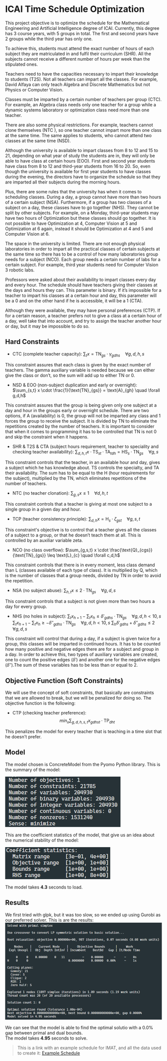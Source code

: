 # ICAI Time Schedule Optimization

This project objective is to optimize the schedule for the Mathematical Engineering and Artificial Intelligence degree of ICAI.  Currently, this degree has 3 course years, with 5 groups in total. The first and second years have 2 groups while the third year has only one.  

To achieve this, students must attend the exact number of hours of each subject they are matriculated in and fulfil their curriculum (SHR). All the subjects cannot receive a different number of hours per week than the stipulated ones. 

Teachers need to have the capacities necessary to impart their knowledge to students (T2S). Not all teachers can impart all the classes. For example, David Alfaya can only teach Algebra and Discrete Mathematics but not Physics or Computer Vision.  

Classes must be imparted by a certain number of teachers per group (CTC). For example, an Algebra class needs only one teacher for a group while a dynamic systems laboratory or optimization class need more than one teacher.  

There are also some physical restrictions. For example, teachers cannot clone themselves (NTC ), so one teacher cannot impart more than one class at the same time. The same applies to students, who cannot attend two classes at the same time (NSD).

Although the university is available to impart classes from 8 to 12 and 15 to 21, depending on what year of study the students are in, they will only be able to have class at certain hours (EOO). First and second year students have class from 8 to 12 and third-year students from 16 to 20. So, even though the university is available for first year students to have classes during the evening, the directors have to organize the schedule so that they are imparted all their subjects during the morning hours.

Plus, there are some rules that the university has when it comes to scheduling classes. During a day, a group cannot have more than two hours of a certain subject (NSA). Furthermore, if a group has two classes of a subject on a day, these classes have to go together (NHS). They cannot be split by other subjects. For example, on a Monday, third-year students may have two hours of Optimization but these classes should go together. It is not possible to have Optimization at 4, Computer Vision at 5 and Optimization at 6 again, instead it should be Optimization at 4 and 5 and Computer Vision at 6.

The space in the university is limited. There are not enough physical laboratories in order to impart all the practical classes of certain subjects at the same time so there has to be a control of how many laboratories group needs for a subject (NCO). Each group needs a certain number of labs for a certain subject. For example, third year students need for Computer Vision 3 robotic labs.

Professors were asked about their availability to impart classes every day and every hour. The schedule should have teachers giving their classes at the days and hours they can. This parameter is binary. If it’s impossible for a teacher to impart his classes at a certain hour and day, this parameter will be a 0 and on the other hand if he is accessible, it will be a 1 (CTA). 

Although they were available, they may have personal preferences (CTP). If for a certain reason, a teacher prefers not to give a class at a certain hour of a day, well take that into account, and try to assign the teacher another hour or day, but it may be impossible to do so.

## Hard Constraints

- CTC (complete teacher capacity):
$\sum_{t} x = \text{TN}_{gs} \cdot \gamma_{gdhs} \quad \forall g,d,h,s$
 
This constraint assures that each class is given by the exact number of teachers. The gamma auxiliary variable is needed because we can either give the class or don’t, so the sum will add up to either TN or 0.

- NSD & EOO (non-subject duplication  and early or overnight):
$\sum_{s,t} x \cdot \frac{1}{\text{TN}_{gs}} = \text{A}_{gh} \quad \forall g,d,h$


This constraint assures that the group is being given only one subject at a day and hour in the groups early or overnight schedule. There are two options, if A (availability) is 0, the group will not be imparted any class and 1 forces the group to receive the subject. It is divided by TN to eliminate the repetitions created by the number of teachers. It is important to consider that when it comes to programming it has to be controlled that TN is not 0 and skip the constraint when it happens.
 
- SHR & T2S & CTA (subject hours requirement, teacher to speciality and checking teacher availability):
$\sum_{d,h,t} x \cdot \text{TS}_{st} \cdot \text{TA}_{tdh} = \text{HS}_{s} \cdot \text{TN}_{gs} \quad \forall g,s$

This constraint controls that the teacher, in an available hour and day, gives a subject which he has knowledge about. TS controls the specialty, and TA their availability. The sum has to be equal to the H (hour requirements for the subject), multiplied by the TN, which eliminates repetitions of the number of teachers. 

- NTC (no teacher clonation):
$\sum_{g,s} x \leq 1 \quad \forall d,h,t$
 
This constraint controls that a teacher is giving at most one subject to a single group in a given day and hour.
 
- TCP (teacher consistency principle):
$\sum_{d,h} x = \text{H}_{s} \cdot \zeta_{gst} \quad \forall g,s,t$

This constraint's objective is to control that a teacher gives all the classes of a subject to a group, or that he doesn’t teach them at all. This is controlled by an auxiliar variable zeta.

- NCO (no class overflow):
$\sum_{g,s,t} x \cdot \frac{\text{Q}_{cgs}}{\text{TN}_{gs}} \leq \text{L}_{c} \quad \forall c,d,h$
 
This constraint controls that there is in every moment, less class demand than L (classes available of each type of class). It is multiplied by Q, which is the number of classes that a group needs, divided by TN in order to avoid the repetition. 

- NSA (no subject abuse):
$\sum_{h,t} x \leq 2 \cdot \text{TN}_{gs} \quad \forall g,d,s$
 
This constraint controls that a subject is not given more than two hours a day for every group.

- NHS (no holes in subject):
$\sum_{t} x_{h+1} - \sum_{t} x_{h} \leq \delta'_{gdhs} \cdot \text{TN}_{gs} \quad \forall g,d,h \lt 10,s$
$\sum_{t} x_{h+1} - \sum_{t} x_{h} \geq -\delta''_{gdhs} \cdot \text{TN}_{gs} \quad \forall g,d,h \lt 10,s$
$\sum_{h}\delta'_{gdhs} + \delta''_{gdhs} \leq 2  \quad \forall g,d,s$

This constraint will control that during a day, if a subject is given twice for a group, this classes will be imparted in continued hours. It has to be counted how many positive and negative edges there are for a subject and group in a day. In order to achieve this, two types of auxiliary variables are created, one to count the positive edges ($\delta'$) and another one for the negative edges ($\delta''$).The sum of these variables has to be less than or equal to 2.

## Objective Function (Soft Constraints)

We will use the concept of soft constraints, that basically are constraints that we are allowed to break, but we will be penalized for doing so. The objective function is the following:

- CTP (checking teacher preference):
$$min_x \sum_{g,d,h,s,t} x_{gdhst} \cdot \text{TP}_{dht}$$

This penalizes the model for every teacher that is teaching in a time slot that he doesn't prefer.

## Model
The model chosen is ConcreteModel from the Pyomo Python library. This is the summary of the model:

<img src="../images/model.png">

This are the coefficient statistics of the model, that give us an idea about the numerical stability of the model:

<img src="../images/coef_stats.png">

The model takes <b>4.3</b> seconds to load.

## Results
We first tried with glpk, but it was too slow, so we ended up using Gurobi as our preferred solver. This is are the results:
<img src="../images/gurobi_results.png">

We can see that the model is able to find the optimal solutio with a $0.0\%$ gap between primal and dual bounds.  
The model takes <b>4.95</b> seconds to solve.

<!-- Quotation remark -->
> This is a link with an example schedule for IMAT, and all the data used to create it: 
[Example Schedule](https://goo.gl/7Z6Z9u)
